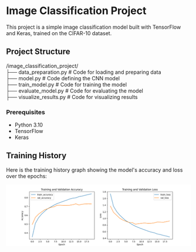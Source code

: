 # Image Classification Project

This project is a simple image classification model built with TensorFlow and Keras, trained on the CIFAR-10 dataset.

## Project Structure

/image_classification_project/ <br>
├── data_preparation.py # Code for loading and preparing data  <br>
├── model.py # Code defining the CNN model <br>
├── train_model.py # Code for training the model <br>
├── evaluate_model.py # Code for evaluating the model <br>
├── visualize_results.py # Code for visualizing results <br>

### Prerequisites

- Python 3.10
- TensorFlow
- Keras


## Training History

Here is the training history graph showing the model's accuracy and loss over the epochs:

![Training History](training_history.png)
